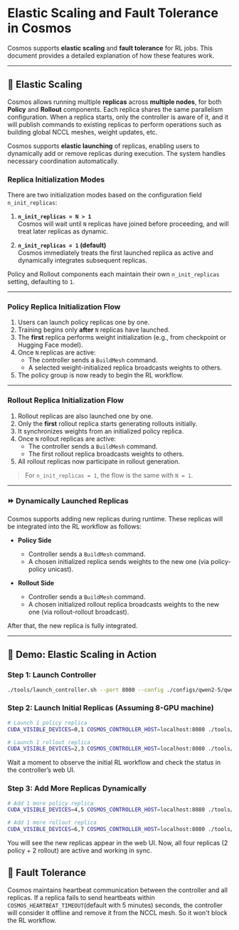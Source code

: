 # Elastic Scaling and Fault Tolerance in Cosmos

Cosmos supports **elastic scaling** and **fault tolerance** for RL jobs. This document provides a detailed explanation of how these features work.

---

## 🚀 Elastic Scaling

Cosmos allows running multiple **replicas** across **multiple nodes**, for both **Policy** and **Rollout** components. Each replica shares the same parallelism configuration. When a replica starts, only the controller is aware of it, and it will publish commands to existing replicas to perform operations such as building global NCCL meshes, weight updates, etc.

Cosmos supports **elastic launching** of replicas, enabling users to dynamically add or remove replicas during execution. The system handles necessary coordination automatically.

### Replica Initialization Modes

There are two initialization modes based on the configuration field `n_init_replicas`:

1. **`n_init_replicas = N > 1`**  
   Cosmos will wait until `N` replicas have joined before proceeding, and will treat later replicas as dynamic.

2. **`n_init_replicas = 1` (default)**  
   Cosmos immediately treats the first launched replica as active and dynamically integrates subsequent replicas.

Policy and Rollout components each maintain their own `n_init_replicas` setting, defaulting to `1`.

---

### Policy Replica Initialization Flow

1. Users can launch policy replicas one by one.
2. Training begins only **after** `N` replicas have launched.
3. The **first** replica performs weight initialization (e.g., from checkpoint or Hugging Face model).
4. Once `N` replicas are active:
   - The controller sends a `BuildMesh` command.
   - A selected weight-initialized replica broadcasts weights to others.
5. The policy group is now ready to begin the RL workflow.

---

### Rollout Replica Initialization Flow

1. Rollout replicas are also launched one by one.
2. Only the **first** rollout replica starts generating rollouts initially.
3. It synchronizes weights from an initialized policy replica.
4. Once `N` rollout replicas are active:
   - The controller sends a `BuildMesh` command.
   - The first rollout replica broadcasts weights to others.
5. All rollout replicas now participate in rollout generation.

> For `n_init_replicas = 1`, the flow is the same with `N = 1`.

---

### ⏩ Dynamically Launched Replicas

Cosmos supports adding new replicas during runtime. These replicas will be integrated into the RL workflow as follows:

- **Policy Side**
  - Controller sends a `BuildMesh` command.
  - A chosen initialized replica sends weights to the new one (via policy-policy unicast).

- **Rollout Side**
  - Controller sends a `BuildMesh` command.
  - A chosen initialized rollout replica broadcasts weights to the new one (via rollout-rollout broadcast).

After that, the new replica is fully integrated.

---

## 📗 Demo: Elastic Scaling in Action

### Step 1: Launch Controller

```bash
./tools/launch_controller.sh --port 8080 --config ./configs/qwen2-5/qwen2-5-7b-p-fsdp1-tp2-r-tp2-pp1-grpo.toml
```

### Step 2: Launch Initial Replicas (Assuming 8-GPU machine)

```bash
# Launch 1 policy replica
CUDA_VISIBLE_DEVICES=0,1 COSMOS_CONTROLLER_HOST=localhost:8080 ./tools/launch_replica.sh --ngpus 2 --type policy

# Launch 1 rollout replica
CUDA_VISIBLE_DEVICES=2,3 COSMOS_CONTROLLER_HOST=localhost:8080 ./tools/launch_replica.sh --ngpus 2 --type rollout
```

Wait a moment to observe the initial RL workflow and check the status in the controller’s web UI.

### Step 3: Add More Replicas Dynamically

```bash
# Add 1 more policy replica
CUDA_VISIBLE_DEVICES=4,5 COSMOS_CONTROLLER_HOST=localhost:8080 ./tools/launch_replica.sh --ngpus 2 --type policy

# Add 1 more rollout replica
CUDA_VISIBLE_DEVICES=6,7 COSMOS_CONTROLLER_HOST=localhost:8080 ./tools/launch_replica.sh --ngpus 2 --type rollout
```

You will see the new replicas appear in the web UI. Now, all four replicas (2 policy + 2 rollout) are active and working in sync.


## 🔄 Fault Tolerance

Cosmos maintains heartbeat communication between the controller and all replicas. If a replica fails to send heartbeats within `COSMOS_HEARTBEAT_TIMEOUT`(default with 5 minutes) seconds, the controller will consider it offline and remove it from the NCCL mesh. So it won't block the RL workflow.